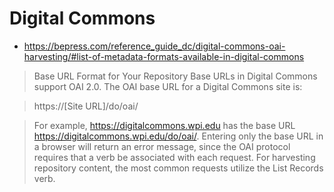 # Digital Commons

* https://bepress.com/reference_guide_dc/digital-commons-oai-harvesting/#list-of-metadata-formats-available-in-digital-commons

> Base URL Format for Your Repository Base URLs in Digital Commons support OAI
> 2.0. The OAI base URL for a Digital Commons site is:

> https://[Site URL]/do/oai/

> For example, https://digitalcommons.wpi.edu has the base URL
> https://digitalcommons.wpi.edu/do/oai/. Entering only the base URL in a
> browser will return an error message, since the OAI protocol requires that a
> verb be associated with each request. For harvesting repository content, the
> most common requests utilize the List Records verb.
